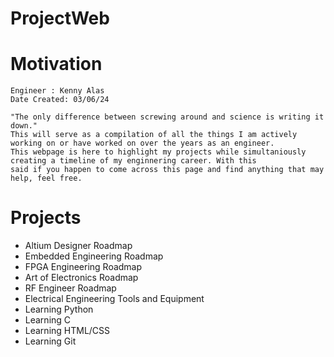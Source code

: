 # ProjectWeb

Motivation
==========
    Engineer : Kenny Alas
    Date Created: 03/06/24
    
    "The only difference between screwing around and science is writing it down."
    This will serve as a compilation of all the things I am actively working on or have worked on over the years as an engineer. 
    This webpage is here to highlight my projects while simultaniously creating a timeline of my enginnering career. With this 
    said if you happen to come across this page and find anything that may help, feel free. 

Projects
========
- Altium Designer Roadmap
- Embedded Engineering Roadmap
- FPGA Engineering Roadmap
- Art of Electronics Roadmap
- RF Engineer Roadmap
- Electrical Engineering Tools and Equipment
- Learning Python
- Learning C
- Learning HTML/CSS
- Learning Git


